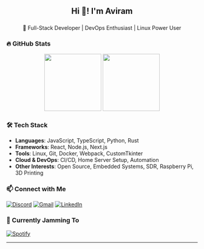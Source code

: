 <h2 align="center">Hi 👋! I'm Aviram</h2>

###

<p align="center">
  🚀 Full-Stack Developer | DevOps Enthusiast | Linux Power User
</p>

###

### 🔥 GitHub Stats
<p align="center">
  <img src="https://github-readme-stats.vercel.app/api?username=DevSnippy&show_icons=true&include_all_commits=true&count_private=true&theme=dracula" height="150" />
  <img src="https://github-readme-stats.vercel.app/api/top-langs?username=DevSnippy&layout=compact&langs_count=6&theme=dracula" height="150" />
</p>

###

### 🛠️ Tech Stack
- **Languages**: JavaScript, TypeScript, Python, Rust
- **Frameworks**: React, Node.js, Next.js
- **Tools**: Linux, Git, Docker, Webpack, CustomTkinter
- **Cloud & DevOps**: CI/CD, Home Server Setup, Automation
- **Other Interests**: Open Source, Embedded Systems, SDR, Raspberry Pi, 3D Printing

###

### 📫 Connect with Me
[![Discord](https://img.shields.io/badge/Discord-7289DA?style=for-the-badge&logo=discord&logoColor=white)](your-discord-link)
[![Gmail](https://img.shields.io/badge/Gmail-D14836?style=for-the-badge&logo=gmail&logoColor=white)](mailto:your-email@gmail.com)
[![LinkedIn](https://img.shields.io/badge/LinkedIn-0077B5?style=for-the-badge&logo=linkedin&logoColor=white)](your-linkedin-profile)

###

### 🎵 Currently Jamming To
[![Spotify](https://spotify-recently-played-readme.vercel.app/api?user=aviram121&count=3&unique=false)](https://open.spotify.com/user/aviram121)

---
